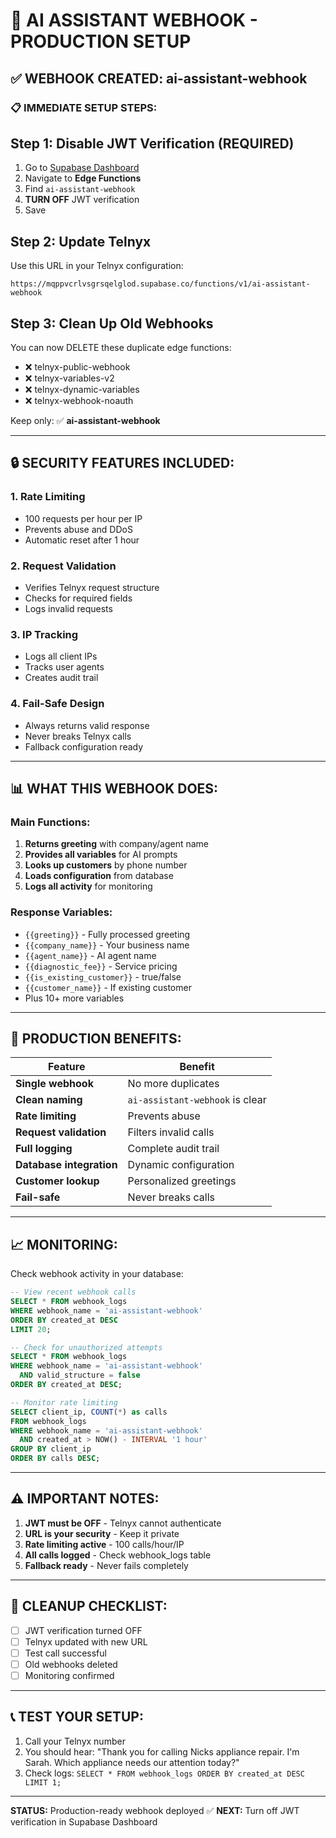 # 🚀 AI ASSISTANT WEBHOOK - PRODUCTION SETUP

## ✅ WEBHOOK CREATED: ai-assistant-webhook

### 📋 IMMEDIATE SETUP STEPS:

## Step 1: Disable JWT Verification (REQUIRED)
1. Go to [Supabase Dashboard](https://supabase.com/dashboard)
2. Navigate to **Edge Functions**
3. Find `ai-assistant-webhook`
4. **TURN OFF** JWT verification
5. Save

## Step 2: Update Telnyx
Use this URL in your Telnyx configuration:
```
https://mqppvcrlvsgrsqelglod.supabase.co/functions/v1/ai-assistant-webhook
```

## Step 3: Clean Up Old Webhooks
You can now DELETE these duplicate edge functions:
- ❌ telnyx-public-webhook
- ❌ telnyx-variables-v2  
- ❌ telnyx-dynamic-variables
- ❌ telnyx-webhook-noauth

Keep only: ✅ **ai-assistant-webhook**

---

## 🔒 SECURITY FEATURES INCLUDED:

### 1. Rate Limiting
- 100 requests per hour per IP
- Prevents abuse and DDoS
- Automatic reset after 1 hour

### 2. Request Validation
- Verifies Telnyx request structure
- Checks for required fields
- Logs invalid requests

### 3. IP Tracking
- Logs all client IPs
- Tracks user agents
- Creates audit trail

### 4. Fail-Safe Design
- Always returns valid response
- Never breaks Telnyx calls
- Fallback configuration ready

---

## 📊 WHAT THIS WEBHOOK DOES:

### Main Functions:
1. **Returns greeting** with company/agent name
2. **Provides all variables** for AI prompts
3. **Looks up customers** by phone number
4. **Loads configuration** from database
5. **Logs all activity** for monitoring

### Response Variables:
- `{{greeting}}` - Fully processed greeting
- `{{company_name}}` - Your business name
- `{{agent_name}}` - AI agent name
- `{{diagnostic_fee}}` - Service pricing
- `{{is_existing_customer}}` - true/false
- `{{customer_name}}` - If existing customer
- Plus 10+ more variables

---

## 🎯 PRODUCTION BENEFITS:

| Feature | Benefit |
|---------|---------|
| **Single webhook** | No more duplicates |
| **Clean naming** | `ai-assistant-webhook` is clear |
| **Rate limiting** | Prevents abuse |
| **Request validation** | Filters invalid calls |
| **Full logging** | Complete audit trail |
| **Database integration** | Dynamic configuration |
| **Customer lookup** | Personalized greetings |
| **Fail-safe** | Never breaks calls |

---

## 📈 MONITORING:

Check webhook activity in your database:
```sql
-- View recent webhook calls
SELECT * FROM webhook_logs 
WHERE webhook_name = 'ai-assistant-webhook'
ORDER BY created_at DESC
LIMIT 20;

-- Check for unauthorized attempts
SELECT * FROM webhook_logs
WHERE webhook_name = 'ai-assistant-webhook'
  AND valid_structure = false
ORDER BY created_at DESC;

-- Monitor rate limiting
SELECT client_ip, COUNT(*) as calls
FROM webhook_logs
WHERE webhook_name = 'ai-assistant-webhook'
  AND created_at > NOW() - INTERVAL '1 hour'
GROUP BY client_ip
ORDER BY calls DESC;
```

---

## ⚠️ IMPORTANT NOTES:

1. **JWT must be OFF** - Telnyx cannot authenticate
2. **URL is your security** - Keep it private
3. **Rate limiting active** - 100 calls/hour/IP
4. **All calls logged** - Check webhook_logs table
5. **Fallback ready** - Never fails completely

---

## 🧹 CLEANUP CHECKLIST:

- [ ] JWT verification turned OFF
- [ ] Telnyx updated with new URL
- [ ] Test call successful
- [ ] Old webhooks deleted
- [ ] Monitoring confirmed

---

## 📞 TEST YOUR SETUP:

1. Call your Telnyx number
2. You should hear: "Thank you for calling Nicks appliance repair. I'm Sarah. Which appliance needs our attention today?"
3. Check logs: `SELECT * FROM webhook_logs ORDER BY created_at DESC LIMIT 1;`

---

**STATUS:** Production-ready webhook deployed ✅
**NEXT:** Turn off JWT verification in Supabase Dashboard